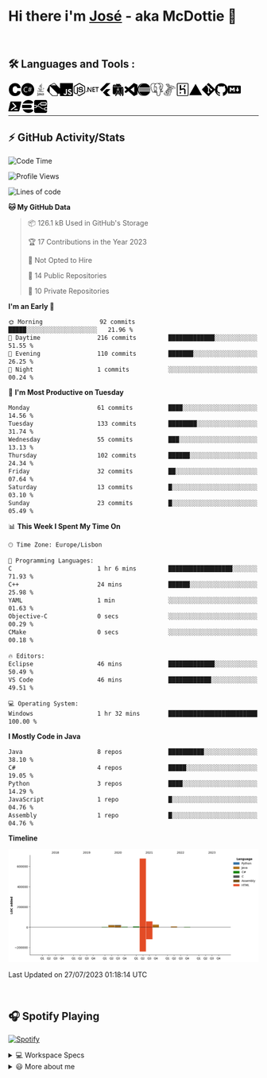 <div class="bg-gray">

# Hi there i'm [José](https://www.linkedin.com/in/joseefcs/) - aka McDottie 👋
<br />

## 🛠️ Languages and Tools :
 
<picture>
<source media="(prefers-color-scheme: dark)" srcset="./img/cn.svg" width="26px" height="26px">
<img align="left" alt="C" width="26px" height="26px" src="./img/c.svg" />
</picture>

<picture>
<source media="(prefers-color-scheme: dark)" srcset="./img/csharpn.svg" width="26px" height="26px">
<img align="left" alt="CSharp" width="26px" height="26px" src="./img/csharp.svg" />
</picture>

<picture>
<source media="(prefers-color-scheme: dark)" srcset="./img/javan.svg" width="26px" height="26px">
<img align="left" alt="Java" width="26px" height="26px" src="./img/java.svg" />
</picture>

<picture>
<source media="(prefers-color-scheme: dark)" srcset="./img/dartn.svg" width="26px" height="26px">
<img align="left" alt="Dart" width="26px" height="26px" src="./img/dart.svg" />
</picture>

<picture>
<source media="(prefers-color-scheme: dark)" srcset="./img/javascriptn.svg" width="26px" height="26px">
<img align="left" alt="JavaScript" width="26px" height="26px" src="./img/javascript.svg" />
</picture>


<picture>
<source media="(prefers-color-scheme: dark)" srcset="./img/nodedotjsn.svg" width="26px" height="26px">
<img align="left" alt="NodeJs" width="26px" height="26px" src="./img/nodedotjs.svg" />
</picture>

<picture>
<source media="(prefers-color-scheme: dark)" srcset="./img/dotnetn.svg" width="26px" height="26px">
<img align="left" alt="DotNet" width="26px" height="26px" src="./img/dotnet.svg" />
</picture>

<picture>
<source media="(prefers-color-scheme: dark)" srcset="./img/fluttern.svg" width="26px" height="26px">
<img align="left" alt="Flutter" width="26px" height="26px" src="./img/flutter.svg" />
</picture>

<picture>
<source media="(prefers-color-scheme: dark)" srcset="./img/androidstudion.svg" width="26px" height="26px">
<img align="left" alt="AndroidStudio" width="26px" height="26px" src="./img/androidstudio.svg" />
</picture>

<picture>
<source media="(prefers-color-scheme: dark)" srcset="./img/visualstudiocoden.svg" width="26px" height="26px">
<img align="left" alt="VSCode" width="26px" height="26px" src="./img/visualstudiocode.svg" />
</picture>

<picture>
<source media="(prefers-color-scheme: dark)" srcset="./img/eclipseiden.svg" width="26px" height="26px">
<img align="left" alt="Eclipse" width="26px" height="26px" src="./img/eclipseide.svg" />
</picture>

<picture>
<source media="(prefers-color-scheme: dark)" srcset="./img/postgresqln.svg" width="26px" height="26px">
<img align="left" alt="PostgreSQL" width="26px" height="26px" src="./img/postgresql.svg" />
</picture>

<picture>
<source media="(prefers-color-scheme: dark)" srcset="./img/microsoftsqlservern.svg" width="26px" height="26px">
<img align="left" alt="MSQL" width="26px" height="26px" src="./img/microsoftsqlserver.svg" />
</picture>

<picture>
<source media="(prefers-color-scheme: dark)" srcset="./img/herokun.svg" width="26px" height="26px">
<img align="left" alt="Heroku" width="26px" height="26px" src="./img/heroku.svg" />
</picture>

<picture>
<source media="(prefers-color-scheme: dark)" srcset="./img/verceln.svg" width="26px" height="26px">
<img align="left" alt="Vercel" width="26px" height="26px" src="./img/vercel.svg" />
</picture>

<picture>
<source media="(prefers-color-scheme: dark)" srcset="./img/gitn.svg" width="26px" height="26px">
<img align="left" alt="Git" width="26px" height="26px" src="./img/git.svg" />
</picture>

<picture>
<source media="(prefers-color-scheme: dark)" srcset="./img/githubn.svg" width="26px" height="26px">
<img align="left" alt="Git" width="26px" height="26px" src="./img/github.svg" />
</picture>

<picture>
<source media="(prefers-color-scheme: dark)" srcset="./img/markdownn.svg" width="26px" height="26px">
<img align="left" alt="Markdown" width="26px" height="26px" src="./img/markdown.svg" />
</picture>

 <br />  
 <br />  

<picture>
<source media="(prefers-color-scheme: dark)" srcset="./img/powershelln.svg" width="26px" height="26px">
<img align="left" alt="Powershell" width="26px" height="26px" src="./img/powershell.svg" />
</picture>

<picture>
<source media="(prefers-color-scheme: dark)" srcset="./img/elasticsearchn.svg" width="26px" height="26px">
<img align="left" alt="ElastSearch" width="26px" height="26px" src="./img/elasticsearch.svg" />
</picture>

<picture>
<source media="(prefers-color-scheme: dark)" srcset="./img/noderedn.svg" width="26px" height="26px">
<img align="left" alt="Java" width="26px" height="26px" src="./img/nodered.svg" />
</picture>

<br />  

---

## ⚡ GitHub Activity/Stats

<!--START_SECTION:waka-->
![Code Time](http://img.shields.io/badge/Code%20Time-923%20hrs%2027%20mins-blue)

![Profile Views](http://img.shields.io/badge/Profile%20Views-0-blue)

![Lines of code](https://img.shields.io/badge/From%20Hello%20World%20I%27ve%20Written-817.3%20thousand%20lines%20of%20code-blue)

**🐱 My GitHub Data** 

> 📦 126.1 kB Used in GitHub's Storage 
 > 
> 🏆 17 Contributions in the Year 2023
 > 
> 🚫 Not Opted to Hire
 > 
> 📜 14 Public Repositories 
 > 
> 🔑 10 Private Repositories 
 > 
**I'm an Early 🐤** 

```text
🌞 Morning                92 commits          █████░░░░░░░░░░░░░░░░░░░░   21.96 % 
🌆 Daytime                216 commits         █████████████░░░░░░░░░░░░   51.55 % 
🌃 Evening                110 commits         ███████░░░░░░░░░░░░░░░░░░   26.25 % 
🌙 Night                  1 commits           ░░░░░░░░░░░░░░░░░░░░░░░░░   00.24 % 
```
📅 **I'm Most Productive on Tuesday** 

```text
Monday                   61 commits          ████░░░░░░░░░░░░░░░░░░░░░   14.56 % 
Tuesday                  133 commits         ████████░░░░░░░░░░░░░░░░░   31.74 % 
Wednesday                55 commits          ███░░░░░░░░░░░░░░░░░░░░░░   13.13 % 
Thursday                 102 commits         ██████░░░░░░░░░░░░░░░░░░░   24.34 % 
Friday                   32 commits          ██░░░░░░░░░░░░░░░░░░░░░░░   07.64 % 
Saturday                 13 commits          █░░░░░░░░░░░░░░░░░░░░░░░░   03.10 % 
Sunday                   23 commits          █░░░░░░░░░░░░░░░░░░░░░░░░   05.49 % 
```


📊 **This Week I Spent My Time On** 

```text
🕑︎ Time Zone: Europe/Lisbon

💬 Programming Languages: 
C                        1 hr 6 mins         ██████████████████░░░░░░░   71.93 % 
C++                      24 mins             ██████░░░░░░░░░░░░░░░░░░░   25.98 % 
YAML                     1 min               ░░░░░░░░░░░░░░░░░░░░░░░░░   01.63 % 
Objective-C              0 secs              ░░░░░░░░░░░░░░░░░░░░░░░░░   00.29 % 
CMake                    0 secs              ░░░░░░░░░░░░░░░░░░░░░░░░░   00.18 % 

🔥 Editors: 
Eclipse                  46 mins             █████████████░░░░░░░░░░░░   50.49 % 
VS Code                  46 mins             ████████████░░░░░░░░░░░░░   49.51 % 

💻 Operating System: 
Windows                  1 hr 32 mins        █████████████████████████   100.00 % 
```

**I Mostly Code in Java** 

```text
Java                     8 repos             ██████████░░░░░░░░░░░░░░░   38.10 % 
C#                       4 repos             █████░░░░░░░░░░░░░░░░░░░░   19.05 % 
Python                   3 repos             ████░░░░░░░░░░░░░░░░░░░░░   14.29 % 
JavaScript               1 repo              █░░░░░░░░░░░░░░░░░░░░░░░░   04.76 % 
Assembly                 1 repo              █░░░░░░░░░░░░░░░░░░░░░░░░   04.76 % 
```



**Timeline**

![Lines of Code chart](https://raw.githubusercontent.com/McDottie/McDottie/master/assets/bar_graph.png)


 Last Updated on 27/07/2023 01:18:14 UTC
<!--END_SECTION:waka-->

<br /> 

## 🎧 Spotify Playing
[![Spotify](https://novatorem-k48bmv7u2.vercel.app/api/spotify)](https://open.spotify.com/user/jose.santos2106?si=o-hPUxwdQoixtmjuqi917A)
<br /> 

<details>
  <summary>💻 Workspace Specs</summary>
  <br /> 
<img src="https://img.shields.io/badge/nvidia-gtx960-%2376B900.svg?&style=for-the-badge&logo=nvidia&logoColor=white" /> 

<img src="https://img.shields.io/badge/intel-core%20i5%204th-%230078D6.svg?&style=for-the-badge&logo=intel&logoColor=white" /> 

<br /> 
<img src="https://img.shields.io/badge/windows-hp%20pavillon%2015-%230078D6.svg?&style=for-the-badge&logo=windows&logoColor=white" /> 
</details>

<details>
  <summary>😃 More about me</summary>

- 🔭 I’m currently working on CardioID and Monitor professor at ISEL 
- 🌱 I’m currently taking MSc Computer Science Engineering
- 📫 How to reach me: joseefcsantos(at)gmaildotcom
- ⚡ Fun fact: I like snakes
</details>

<!--
<details>
  <summary>⚡ Github Stats</summary>
    <img align="" height='137px' alt="McDottie's Github Stats" src="https://github-readme-stats-phi-ten.vercel.app/api?username=McDottie&theme=dark&hide_title=true&show_icons=true&count_private=true&include_all_commits=true" /><img align="" height='137px' src="https://github-readme-stats-phi-ten.vercel.app/api/top-langs/?username=McDottie&theme=dark&show_icons=true&hide_border=true&count_private=true&include_all_commits=true&hide_title=true&layout=compact" />
</details>
-->
</div>
